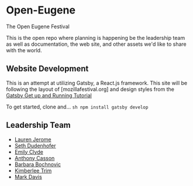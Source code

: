 # Open-Eugene
The Open Eugene Festival

This is the open repo where planning is happening be the leadership team as well as documentation, the web site, and other assets we'd like to share with the world.

## Website Development
This is an attempt at utilizing Gatsby, a React.js framework. 
This site will be following the layout of [mozillafestival.org]
and design styles from the [Gatsby Get up and Running Tutorial](https://www.gatsbyjs.org/tutorial)

To get started, clone and...
    ```sh
    npm install
    gatsby develop
    ```

## Leadership Team ##

- [Lauren Jerome](https://github.com/laurenjerome)
- [Seth Dudenhofer](https://github.com/sdudenhofer)
- [Emily Clyde](https://github.com/emilyclyde)
- [Anthony Casson](https://github.com/ascasson)
- [Barbara Bochnovic](https://github.com/cascadiaB)
- [Kimberlee Trim](https://github.com/cannonkim)
- [Mark Davis](https://github.com/nohorse)

